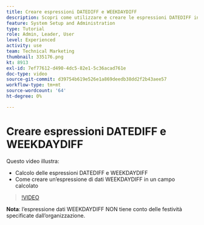 ```yaml
---
title: Creare espressioni DATEDIFF e WEEKDAYDIFF
description: Scopri come utilizzare e creare le espressioni DATEDIFF in un campo calcolato in Adobe [!DNL Workfront].
feature: System Setup and Administration
type: Tutorial
role: Admin, Leader, User
level: Experienced
activity: use
team: Technical Marketing
thumbnail: 335176.png
kt: 8913
exl-id: 7ef77612-d490-4dc5-82e1-5c36acad761e
doc-type: video
source-git-commit: d39754b619e526e1a869deedb38dd2f2b43aee57
workflow-type: tm+mt
source-wordcount: '64'
ht-degree: 0%

---
```


# Creare espressioni DATEDIFF e WEEKDAYDIFF

Questo video illustra:

* Calcolo delle espressioni DATEDIFF e WEEKDAYDIFF
* Come creare un’espressione di dati WEEKDAYDIFF in un campo calcolato

>[!VIDEO](https://video.tv.adobe.com/v/335176/?quality=12)

**Nota**: l’espressione dati WEEKDAYDIFF NON tiene conto delle festività specificate dall’organizzazione.
